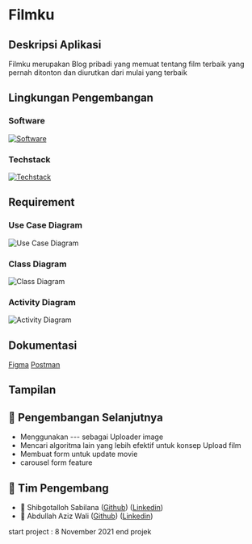 # Filmku

## Deskripsi Aplikasi

Filmku merupakan Blog pribadi yang memuat tentang film terbaik yang pernah ditonton dan diurutkan dari mulai yang terbaik

## Lingkungan Pengembangan

### Software

[![Software](https://skillicons.dev/icons?i=figma,vscode,postman)](https://skillicons.dev)

### Techstack

[![Techstack](https://skillicons.dev/icons?i=html,css,js,react,tailwind,nodejs,express,mongodb)](https://skillicons.dev)

## Requirement

### Use Case Diagram

![Use Case Diagram](https://via.placeholder.com/468x300?text=App+Screenshot+Here)

### Class Diagram

![Class Diagram](https://via.placeholder.com/468x300?text=App+Screenshot+Here)

### Activity Diagram

![Activity Diagram](https://via.placeholder.com/468x300?text=App+Screenshot+Here)

## Dokumentasi

[Figma](https://www.figma.com/file/nsAmy1IiMOm7VEciC3FUKN/FIlmku?node-id=601%3A2&t=TRYuPUAay823R3xb-0)
[Postman](https://documenter.getpostman.com/view/15900904/2s935uGLNj)

## Tampilan

## 🚀 Pengembangan Selanjutnya

- Menggunakan --- sebagai Uploader image
- Mencari algoritma lain yang lebih efektif untuk konsep Upload film
- Membuat form untuk update movie
- carousel form feature

## 🚀 Tim Pengembang

- 🧑 Shibgotalloh Sabilana ([Github](https://github.com/Qspc)) ([Linkedin](https://www.linkedin.com/in/shibgotalloh-sabilana-3a899a215/))
- 🧑 Abdullah Aziz Wali ([Github](https://github.com/skyespirates)) ([Linkedin](https://www.linkedin.com/in/abdullah-aziz-wali/))

start project : 8 November 2021
end projek
